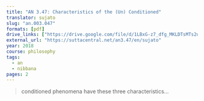 ```yaml
---
title: "AN 3.47: Characteristics of the (Un) Conditioned"
translator: sujato
slug: "an.003.047"
formats: [pdf]
drive_links: ["https://drive.google.com/file/d/1LBxG-z7_dfg_MKLDTsMTs2uP2-gc6I1a/view?usp=drivesdk"]
external_url: "https://suttacentral.net/an3.47/en/sujato"
year: 2018
course: philosophy
tags:
  - an
  - nibbana
pages: 2
---
```


> conditioned phenomena have these three characteristics...

